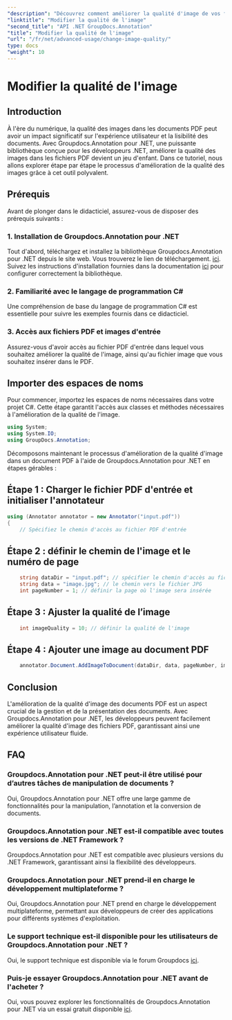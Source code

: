 ```yaml
---
"description": "Découvrez comment améliorer la qualité d'image de vos fichiers PDF avec Groupdocs.Annotation pour .NET. Suivez notre guide étape par étape."
"linktitle": "Modifier la qualité de l'image"
"second_title": "API .NET GroupDocs.Annotation"
"title": "Modifier la qualité de l'image"
"url": "/fr/net/advanced-usage/change-image-quality/"
type: docs
"weight": 10
---
```


# Modifier la qualité de l'image

## Introduction
À l'ère du numérique, la qualité des images dans les documents PDF peut avoir un impact significatif sur l'expérience utilisateur et la lisibilité des documents. Avec Groupdocs.Annotation pour .NET, une puissante bibliothèque conçue pour les développeurs .NET, améliorer la qualité des images dans les fichiers PDF devient un jeu d'enfant. Dans ce tutoriel, nous allons explorer étape par étape le processus d'amélioration de la qualité des images grâce à cet outil polyvalent.
## Prérequis
Avant de plonger dans le didacticiel, assurez-vous de disposer des prérequis suivants :
### 1. Installation de Groupdocs.Annotation pour .NET
Tout d'abord, téléchargez et installez la bibliothèque Groupdocs.Annotation pour .NET depuis le site web. Vous trouverez le lien de téléchargement. [ici](https://releases.groupdocs.com/annotation/net/). Suivez les instructions d'installation fournies dans la documentation [ici](https://tutorials.groupdocs.com/annotation/net/) pour configurer correctement la bibliothèque.
### 2. Familiarité avec le langage de programmation C#
Une compréhension de base du langage de programmation C# est essentielle pour suivre les exemples fournis dans ce didacticiel.
### 3. Accès aux fichiers PDF et images d'entrée
Assurez-vous d'avoir accès au fichier PDF d'entrée dans lequel vous souhaitez améliorer la qualité de l'image, ainsi qu'au fichier image que vous souhaitez insérer dans le PDF.

## Importer des espaces de noms
Pour commencer, importez les espaces de noms nécessaires dans votre projet C#. Cette étape garantit l'accès aux classes et méthodes nécessaires à l'amélioration de la qualité de l'image.

```csharp
using System;
using System.IO;
using GroupDocs.Annotation;
```

Décomposons maintenant le processus d'amélioration de la qualité d'image dans un document PDF à l'aide de Groupdocs.Annotation pour .NET en étapes gérables :
## Étape 1 : Charger le fichier PDF d'entrée et initialiser l'annotateur
```csharp
using (Annotator annotator = new Annotator("input.pdf"))
{
    // Spécifiez le chemin d'accès au fichier PDF d'entrée
```
## Étape 2 : définir le chemin de l'image et le numéro de page
```csharp
    string dataDir = "input.pdf"; // spécifier le chemin d'accès au fichier PDF d'entrée
    string data = "image.jpg"; // le chemin vers le fichier JPG
    int pageNumber = 1; // définir la page où l'image sera insérée
```
## Étape 3 : Ajuster la qualité de l’image
```csharp
    int imageQuality = 10; // définir la qualité de l'image
```
## Étape 4 : Ajouter une image au document PDF
```csharp
    annotator.Document.AddImageToDocument(dataDir, data, pageNumber, imageQuality);
```

## Conclusion
L'amélioration de la qualité d'image des documents PDF est un aspect crucial de la gestion et de la présentation des documents. Avec Groupdocs.Annotation pour .NET, les développeurs peuvent facilement améliorer la qualité d'image des fichiers PDF, garantissant ainsi une expérience utilisateur fluide.
## FAQ
### Groupdocs.Annotation pour .NET peut-il être utilisé pour d’autres tâches de manipulation de documents ?
Oui, Groupdocs.Annotation pour .NET offre une large gamme de fonctionnalités pour la manipulation, l’annotation et la conversion de documents.
### Groupdocs.Annotation pour .NET est-il compatible avec toutes les versions de .NET Framework ?
Groupdocs.Annotation pour .NET est compatible avec plusieurs versions du .NET Framework, garantissant ainsi la flexibilité des développeurs.
### Groupdocs.Annotation pour .NET prend-il en charge le développement multiplateforme ?
Oui, Groupdocs.Annotation pour .NET prend en charge le développement multiplateforme, permettant aux développeurs de créer des applications pour différents systèmes d'exploitation.
### Le support technique est-il disponible pour les utilisateurs de Groupdocs.Annotation pour .NET ?
Oui, le support technique est disponible via le forum Groupdocs [ici](https://forum.groupdocs.com/c/annotation/10).
### Puis-je essayer Groupdocs.Annotation pour .NET avant de l'acheter ?
Oui, vous pouvez explorer les fonctionnalités de Groupdocs.Annotation pour .NET via un essai gratuit disponible [ici](https://releases.groupdocs.com/).